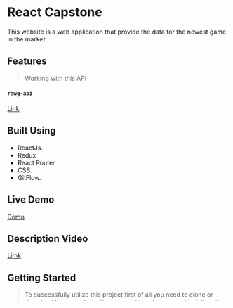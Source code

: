 # React Capstone

This website is a web application that provide the data for the newest game in the market

## Features
> Working with this API 
#### `rawg-api`
[Link](https://rawg.io/apidocs#why-rawg-api)

## Built Using

- ReactJs.
- Redux
- React Router
- CSS.
- GitFlow.

## Live Demo

[Demo](https://lighthearted-quokka-21d8f2.netlify.app/)

## Description Video

[Limk](https://www.loom.com/share/889cadec64dc4158ae2bafb78f4f1356)

## Getting Started

> To successfully utilize this project first of all you need to clone or download the repository, Then to run it locally you need to follow the steps below.

### Install the dependencies

```
npm install
```
or

```
yarn
```

### Run the app in the development mode(Port 3000)

```
npm start
```

### Launches the test runner

```
npm test
```

### Builds the app for production

```
npm run build
```

## Author

👤 **Anasse LAARABI**

- GitHub: [@a-laarabi](https://github.com/a-laarabi)
- Twitter: [@LusindisoNt](https://twitter.com/AnasseLaarabi)
- LinkedIn: [LinkedIn](https://www.linkedin.com/in/a-laarabi/)

## 🤝 Contributing

Contributions, issues, and feature requests are welcome!

## Show your support

Give a ⭐️ if you like this project!

## Acknowledgments

- Hat tip to code reviewers and to everyone who reviewed the project and made suggestions.
- The design for this project was inspired by [Nelson Sakwa on Behance](https://www.behance.net/sakwadesignstudio). The design can be found [here](https://www.behance.net/gallery/31579789/Ballhead-App-%28Free-PSDs%29).
- The video in the Homepage is downloaded from youtube you can find the link [here](https://www.youtube.com/watch?v=hh9x4NqW0Dw&ab_channel=UbisoftNorthAmerica)

## 📝 License

This project is [MIT](./LICENSE) licensed.
